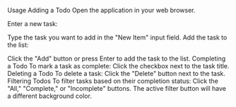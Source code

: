 

Usage
Adding a Todo
Open the application in your web browser.

Enter a new task:

Type the task you want to add in the "New Item" input field.
Add the task to the list:

Click the "Add" button or press Enter to add the task to the list.
Completing a Todo
To mark a task as complete:
Click the checkbox next to the task title.
Deleting a Todo
To delete a task:
Click the "Delete" button next to the task.
Filtering Todos
To filter tasks based on their completion status:
Click the "All," "Complete," or "Incomplete" buttons.
The active filter button will have a different background color.
